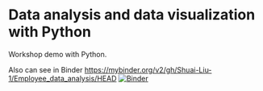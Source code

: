 # Data analysis and data visualization with Python
Workshop demo with Python.

Also can see in Binder
https://mybinder.org/v2/gh/Shuai-Liu-1/Employee_data_analysis/HEAD
[![Binder](https://mybinder.org/badge_logo.svg)](https://mybinder.org/v2/gh/Shuai-Liu-1/Employee_data_analysis/HEAD)
